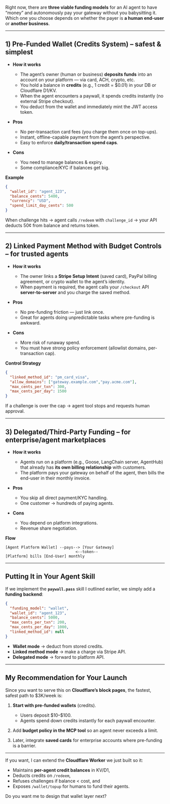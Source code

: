Right now, there are **three viable funding models** for an AI agent to have “money” and autonomously pay your gateway without you babysitting it.
Which one you choose depends on whether the payer is **a human end-user** or **another business**.

---

## 1) **Pre-Funded Wallet (Credits System)** – safest & simplest

* **How it works**

  * The agent’s owner (human or business) **deposits funds** into an account on your platform — via card, ACH, crypto, etc.
  * You hold a balance in **credits** (e.g., 1 credit = \$0.01) in your DB or Cloudflare D1/KV.
  * When the agent encounters a paywall, it spends credits instantly (no external Stripe checkout).
  * You deduct from the wallet and immediately mint the JWT access token.
* **Pros**

  * No per-transaction card fees (you charge them once on top-ups).
  * Instant, offline-capable payment from the agent’s perspective.
  * Easy to enforce **daily/transaction spend caps**.
* **Cons**

  * You need to manage balances & expiry.
  * Some compliance/KYC if balances get big.

**Example**

```json
{
  "wallet_id": "agent_123",
  "balance_cents": 5400,
  "currency": "USD",
  "spend_limit_day_cents": 500
}
```

When challenge hits → agent calls `/redeem` with `challenge_id` → your API deducts 50¢ from balance and returns token.

---

## 2) **Linked Payment Method with Budget Controls** – for trusted agents

* **How it works**

  * The owner links a **Stripe Setup Intent** (saved card), PayPal billing agreement, or crypto wallet to the agent’s identity.
  * When payment is required, the agent calls your `/checkout` API **server-to-server** and you charge the saved method.
* **Pros**

  * No pre-funding friction — just link once.
  * Great for agents doing unpredictable tasks where pre-funding is awkward.
* **Cons**

  * More risk of runaway spend.
  * You must have strong policy enforcement (allowlist domains, per-transaction cap).

**Control Strategy**

```json
{
  "linked_method_id": "pm_card_visa",
  "allow_domains": ["gateway.example.com","pay.acme.com"],
  "max_cents_per_txn": 300,
  "max_cents_per_day": 1500
}
```

If a challenge is over the cap → agent tool stops and requests human approval.

---

## 3) **Delegated/Third-Party Funding** – for enterprise/agent marketplaces

* **How it works**

  * Agents run on a platform (e.g., Goose, LangChain server, AgentHub) that already has **its own billing relationship** with customers.
  * The platform pays your gateway on behalf of the agent, then bills the end-user in their monthly invoice.
* **Pros**

  * You skip all direct payment/KYC handling.
  * One customer → hundreds of paying agents.
* **Cons**

  * You depend on platform integrations.
  * Revenue share negotiation.

**Flow**

```
[Agent Platform Wallet] --pays--> [Your Gateway]
                               <--token--
[Platform] bills [End-User] monthly
```

---

## Putting It in Your Agent Skill

If we implement the **`paywall.pass`** skill I outlined earlier, we simply add a **funding backend**:

```json
{
  "funding_model": "wallet",
  "wallet_id": "agent_123",
  "balance_cents": 5000,
  "max_cents_per_txn": 200,
  "max_cents_per_day": 1000,
  "linked_method_id": null
}
```

* **Wallet mode** → deduct from stored credits.
* **Linked method mode** → make a charge via Stripe API.
* **Delegated mode** → forward to platform API.

---

## My Recommendation for Your Launch

Since you want to serve this on **Cloudflare’s block pages**, the fastest, safest path to \$3K/week is:

1. **Start with pre-funded wallets** (credits).

   * Users deposit \$10–\$100.
   * Agents spend down credits instantly for each paywall encounter.
2. Add **budget policy in the MCP tool** so an agent never exceeds a limit.
3. Later, integrate **saved cards** for enterprise accounts where pre-funding is a barrier.

---

If you want, I can extend the **Cloudflare Worker** we just built so it:

* Maintains **per-agent credit balances** in KV/D1,
* Deducts credits on `/redeem`,
* Refuses challenges if balance < cost, and
* Exposes `/wallet/topup` for humans to fund their agents.

Do you want me to design that wallet layer next?
